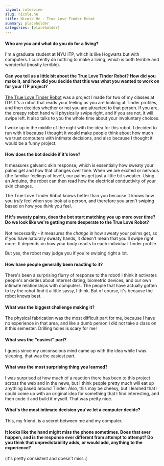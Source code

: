 ```yaml
---
layout: interview
slug: nicole.he
title: Nicole He - True Love Tinder Robot
summary: placeholder
categories: [placeholder]
---
```


#### Who are you and what do you do for a living?

I'm a graduate student at NYU ITP, which is like Hogwarts but with computers. I currently do nothing to make a living, which is both terrible and wonderful (mostly terrible).

#### Can you tell us a little bit about the True Love Tinder Robot? How did you make it, and how did you decide that this was what you wanted to work on for your ITP project?

[The True Love Tinder Robot](http://nicole.pizza/true-love-tinder-robot/) was a project I made for two of my classes at ITP. It's a robot that reads your feeling as you are looking at Tinder profiles, and then decides whether or not you are attracted to that person. If you are, the creepy robot hand will physically swipe right, and if you are not, it will swipe left. It also talks to you the whole time about your involuntary choices.

I woke up in the middle of the night with the idea for this robot. I decided to run with it because I thought it would make people think about how much we trust computers with intimate decisions, and also because I thought it would be a funny project.

#### How does the bot decide if it's love?

It measures galvanic skin response, which is essentially how sweaty your palms get and how that changes over time. When we are excited or nervous (the familiar feelings of love!), our palms get just a little bit sweatier. Using an Arduino, the robot can then read how the electrical conductivity of your skin changes.

The True Love Tinder Robot knows better than you because it knows how you *truly* feel when you look at a person, and therefore you aren't swiping based on how you *think* you feel.

#### If it's sweaty palms, does the bot start matching you up more over time? Do we look like we're getting more desperate to the True Love Robot?

Not necessarily - it measures the *change* in how sweaty your palms get, so if you have naturally sweaty hands, it doesn't mean that you'll swipe right more. It depends on how your body reacts to each individual Tinder profile.

But yes, the robot may judge you if you're swiping right a lot.

#### How have people generally been reacting to it?

There's been a surprising flurry of response to the robot! I think it activates people's anxieties about internet dating, biometric devices, and our own intimate relationships with computers. The people that have actually gotten to try the robot find it a little sassy, I think. But of course, it's because the robot knows best.

#### What was the biggest challenge making it?

The physical fabrication was the most difficult part for me, because I have no experience in that area, and like a dumb person I did not take a class on it this semester. Drilling holes is scary for me!

#### What was the "easiest" part?

I guess since my unconscious mind came up with the idea while I was sleeping, that was the easiest part.

#### What was the most surprising thing you learned?

I was surprised at how much of a reaction there has been to this project across the web and in the news, but I think people pretty much will eat up anything based around Tinder. Also, this may be cheesy, but I learned that I could come up with an original idea for something that I find interesting, and then code it and build it myself. That was pretty nice.

#### What's the most intimate decision you've let a computer decide?

This, my friend, is a secret between me and my computer.

#### It looks like the hand might miss the phone sometimes. Does that ever happen, and is the response ever different from attempt to attempt? Do you think that unpredictability adds, or would add, anything to the experience?

(it's pretty consistent and doesn't miss :)
